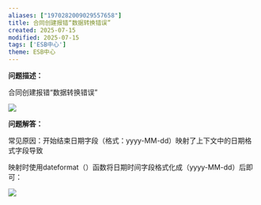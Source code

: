 ```yaml
---
aliases: ["1970282009029557658"]
title: 合同创建报错“数据转换错误”
created: 2025-07-15
modified: 2025-07-15
tags: ['ESB中心']
theme: ESB中心
---
```


**问题描述：**

合同创建报错“数据转换错误”

![](27e5e1f0cabf3895bcac7934bfe68ad2.jpg)

**问题解答：**

常见原因：开始结束日期字段（格式：yyyy-MM-dd）映射了上下文中的日期格式字段导致

映射时使用dateformat（）函数将日期时间字段格式化成（yyyy-MM-dd）后即可：

![](5829684d46fd40e12626361547d29c18.jpg)